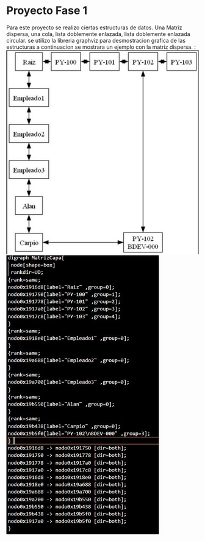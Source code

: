 # Proyecto Fase 1
Para este proyecto se realizo ciertas estructuras de datos. Una Matriz dispersa, una cola, lista doblemente enlazada, lista doblemente enlazada circular. se utilizo la libreria graphviz para desmostracion grafica de las estructuras a continuacion se mostrara un ejemplo con la matriz dispersa.
: 
![Matriz Dispersa](images/Matriz.JPG)
![Codigo del .dot](images/dot.JPG)